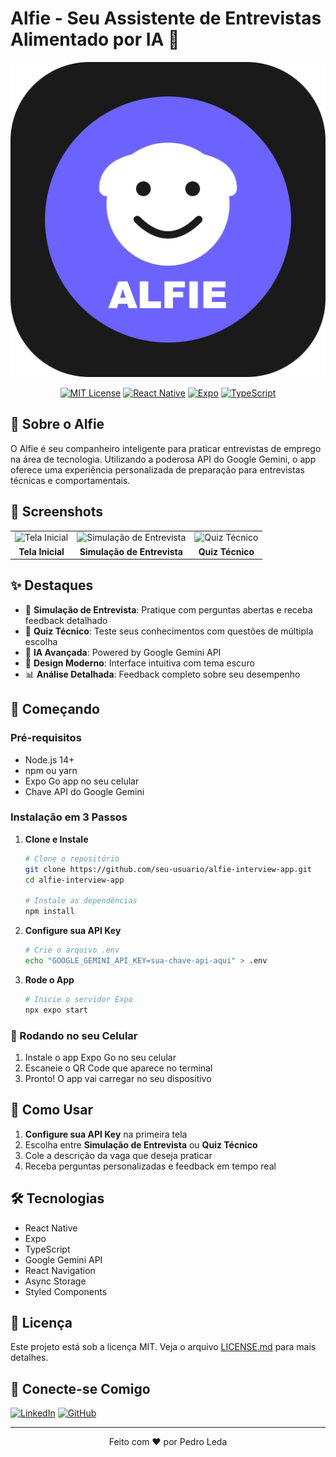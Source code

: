 # Alfie - Seu Assistente de Entrevistas Alimentado por IA 🤖

<div align="center">

![Alfie Logo](assets/icon.png)

[![MIT License](https://img.shields.io/badge/License-MIT-green.svg)](https://choosealicense.com/licenses/mit/)
[![React Native](https://img.shields.io/badge/React_Native-20232A?style=flat&logo=react&logoColor=61DAFB)](https://reactnative.dev/)
[![Expo](https://img.shields.io/badge/Expo-000020?style=flat&logo=expo&logoColor=white)](https://expo.dev/)
[![TypeScript](https://img.shields.io/badge/TypeScript-007ACC?style=flat&logo=typescript&logoColor=white)](https://www.typescriptlang.org/)

</div>

## 📱 Sobre o Alfie

O Alfie é seu companheiro inteligente para praticar entrevistas de emprego na área de tecnologia. Utilizando a poderosa API do Google Gemini, o app oferece uma experiência personalizada de preparação para entrevistas técnicas e comportamentais.

## 📸 Screenshots

<div align="center">
<table>
  <tr>
    <td><img src="assets/screenshots/home.png" width="200" alt="Tela Inicial"/></td>
    <td><img src="assets/screenshots/interview.png" width="200" alt="Simulação de Entrevista"/></td>
    <td><img src="assets/screenshots/quiz.png" width="200" alt="Quiz Técnico"/></td>
  </tr>
  <tr>
    <td align="center"><strong>Tela Inicial</strong></td>
    <td align="center"><strong>Simulação de Entrevista</strong></td>
    <td align="center"><strong>Quiz Técnico</strong></td>
  </tr>
</table>
</div>

## ✨ Destaques

- 🎯 **Simulação de Entrevista**: Pratique com perguntas abertas e receba feedback detalhado
- 📝 **Quiz Técnico**: Teste seus conhecimentos com questões de múltipla escolha
- 🤖 **IA Avançada**: Powered by Google Gemini API
- 🌙 **Design Moderno**: Interface intuitiva com tema escuro
- 📊 **Análise Detalhada**: Feedback completo sobre seu desempenho

## 🚀 Começando

### Pré-requisitos

- Node.js 14+
- npm ou yarn
- Expo Go app no seu celular
- Chave API do Google Gemini

### Instalação em 3 Passos

1. **Clone e Instale**
   ```bash
   # Clone o repositório
   git clone https://github.com/seu-usuario/alfie-interview-app.git
   cd alfie-interview-app

   # Instale as dependências
   npm install
   ```

2. **Configure sua API Key**
   ```bash
   # Crie o arquivo .env
   echo "GOOGLE_GEMINI_API_KEY=sua-chave-api-aqui" > .env
   ```

3. **Rode o App**
   ```bash
   # Inicie o servidor Expo
   npx expo start
   ```

### 📱 Rodando no seu Celular

1. Instale o app Expo Go no seu celular
2. Escaneie o QR Code que aparece no terminal
3. Pronto! O app vai carregar no seu dispositivo

## 🎯 Como Usar

1. **Configure sua API Key** na primeira tela
2. Escolha entre **Simulação de Entrevista** ou **Quiz Técnico**
3. Cole a descrição da vaga que deseja praticar
4. Receba perguntas personalizadas e feedback em tempo real

## 🛠️ Tecnologias

- React Native
- Expo
- TypeScript
- Google Gemini API
- React Navigation
- Async Storage
- Styled Components

## 📄 Licença

Este projeto está sob a licença MIT. Veja o arquivo [LICENSE.md](LICENSE.md) para mais detalhes.

## 🤝 Conecte-se Comigo

[![LinkedIn](https://img.shields.io/badge/LinkedIn-0077B5?style=for-the-badge&logo=linkedin&logoColor=white)](https://www.linkedin.com/in/seu-linkedin)
[![GitHub](https://img.shields.io/badge/GitHub-100000?style=for-the-badge&logo=github&logoColor=white)](https://github.com/seu-github)

---

<div align="center">
Feito com ❤️ por Pedro Leda
</div> 